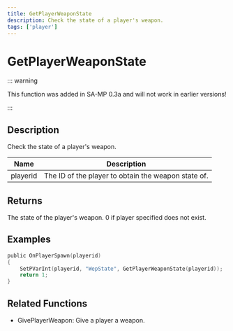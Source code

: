 ```yaml
---
title: GetPlayerWeaponState
description: Check the state of a player's weapon.
tags: ['player']
---
```


# GetPlayerWeaponState

<TagLinks />

::: warning

This function was added in SA-MP 0.3a and will not work in earlier versions!

:::

## Description

Check the state of a player's weapon.


| Name | Description |
|------|-------------|
|playerid | The ID of the player to obtain the weapon state of.|


## Returns

The state of the player's weapon. 0 if player specified does not exist.


## Examples


```c
public OnPlayerSpawn(playerid)
{
    SetPVarInt(playerid, "WepState", GetPlayerWeaponState(playerid));
    return 1;
}
```


## Related Functions


-  GivePlayerWeapon: Give a player a weapon.